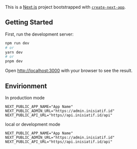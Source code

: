 This is a [Next.js](https://nextjs.org/) project bootstrapped with [`create-next-app`](https://github.com/vercel/next.js/tree/canary/packages/create-next-app).

## Getting Started

First, run the development server:

```bash
npm run dev
# or
yarn dev
# or
pnpm dev
```

Open [http://localhost:3000](http://localhost:3000) with your browser to see the result.

## Envirionment

In production mode

```env
NEXT_PUBLIC_APP_NAME="App Name"
NEXT_PUBLIC_ADMIN_URL="https://admin.inisiatif.id"
NEXT_PUBLIC_API_URL="https//api.inisiatif.id/api"
```

local or development mode

```env
NEXT_PUBLIC_APP_NAME="App Name"
NEXT_PUBLIC_ADMIN_URL="https://admin.inisiatif.id"
NEXT_PUBLIC_API_URL="https//api.inisiatif.id/api"
```
